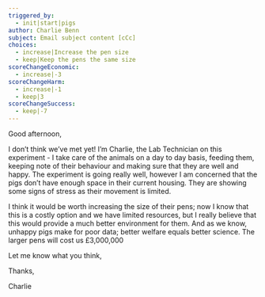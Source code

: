 ```yaml
---
triggered_by:
  - init|start|pigs
author: Charlie Benn
subject: Email subject content [cCc]
choices:
  - increase|Increase the pen size
  - keep|Keep the pens the same size
scoreChangeEconomic:
  - increase|-3
scoreChangeHarm:
  - increase|-1
  - keep|3
scoreChangeSuccess:
  - keep|-7
---
```

Good afternoon,

I don’t think we’ve met yet! I’m Charlie, the Lab Technician on this experiment - I take care of the animals on a day to day basis, feeding them, keeping note of their behaviour and making sure that they are well and happy. The experiment is going really well, however I am concerned that the pigs don’t have enough space in their current housing. They are showing some signs of stress as their movement is limited.

 I think it would be worth increasing the size of their pens; now I know that this is a costly option and we have limited resources, but I really believe that this would provide a much better environment for them. And as we know, unhappy pigs make for poor data; better welfare equals better science. The larger pens will cost us £3,000,000

Let me know what you think,

Thanks,

Charlie
